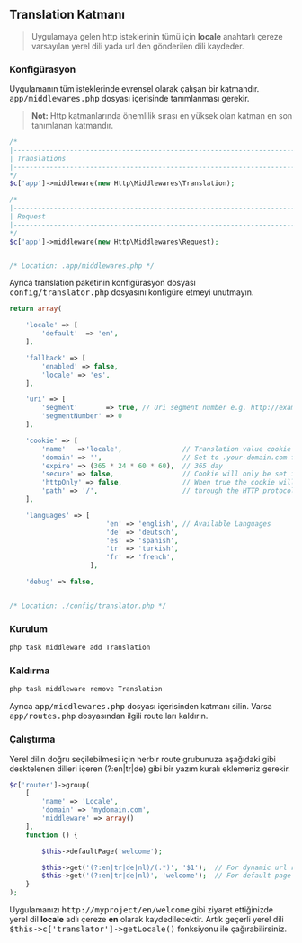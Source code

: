 
## Translation Katmanı

> Uygulamaya gelen http isteklerinin tümü için <b>locale</b> anahtarlı çereze varsayılan yerel dili yada url den gönderilen dili kaydeder.

### Konfigürasyon

Uygulamanın tüm isteklerinde evrensel olarak çalışan bir katmandır. <kbd>app/middlewares.php</kbd> dosyası içerisinde tanımlanması gerekir.

> **Not:** Http katmanlarında önemlilik sırası en yüksek olan katman en son tanımlanan katmandır.

```php
/*
|--------------------------------------------------------------------------
| Translations
|--------------------------------------------------------------------------
*/
$c['app']->middleware(new Http\Middlewares\Translation);

/*
|--------------------------------------------------------------------------
| Request
|--------------------------------------------------------------------------
*/
$c['app']->middleware(new Http\Middlewares\Request);


/* Location: .app/middlewares.php */
```

Ayrıca translation paketinin konfigürasyon dosyası <kbd>config/translator.php</kbd> dosyasını konfigüre etmeyi unutmayın.

```php
return array(

    'locale' => [
        'default'  => 'en',
    ],

    'fallback' => [
        'enabled' => false,
        'locale' => 'es',
    ],

    'uri' => [
        'segment'       => true, // Uri segment number e.g. http://example.com/en/home
        'segmentNumber' => 0       
    ],

    'cookie' => [
        'name'   =>'locale',               // Translation value cookie name
        'domain' => '',                    // Set to .your-domain.com for site-wide cookies
        'expire' => (365 * 24 * 60 * 60),  // 365 day
        'secure' => false,                 // Cookie will only be set if a secure HTTPS connection exists.
        'httpOnly' => false,               // When true the cookie will be made accessible only 
        'path' => '/',                     // through the HTTP protocol
    ],

    'languages' => [
                        'en' => 'english', // Available Languages
                        'de' => 'deutsch',
                        'es' => 'spanish',
                        'tr' => 'turkish',
                        'fr' => 'french',
                    ],

    'debug' => false,


/* Location: ./config/translator.php */
```

### Kurulum

```php
php task middleware add Translation
```

### Kaldırma

```php
php task middleware remove Translation
```

Ayrıca <kbd>app/middlewares.php</kbd> dosyası içerisinden katmanı silin.
Varsa <kbd>app/routes.php</kbd> dosyasından ilgili route ları kaldırın.

### Çalıştırma

Yerel dilin doğru seçilebilmesi için herbir route grubunuza aşağıdaki gibi desktelenen dilleri içeren (?:en|tr|de) gibi bir yazım kuralı eklemeniz gerekir.

```php
$c['router']->group(
    [
        'name' => 'Locale',
        'domain' => 'mydomain.com',
        'middleware' => array()
    ],
    function () {

        $this->defaultPage('welcome');

        $this->get('(?:en|tr|de|nl)/(.*)', '$1');  // For dynamic url requests http://example.com/en/welcome
        $this->get('(?:en|tr|de|nl)', 'welcome');  // For default page request http://example.com/en
    }
);
```

Uygulamanızı <kbd>http://myproject/en/welcome</kbd> gibi ziyaret ettiğinizde yerel dil <b>locale</b> adlı çereze <b>en</b> olarak kaydedilecektir. Artık geçerli yerel dili <kbd>$this->c['translator']->getLocale()</kbd> fonksiyonu ile çağırabilirsiniz.